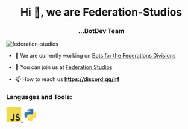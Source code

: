 <h1 align="center">Hi 👋, we are Federation-Studios</h1>
<h3 align="center">...BotDev Team</h3>

<p align="left"> <img src="https://komarev.com/ghpvc/?username=federation-studios&label=Profile%20views&color=0e75b6&style=flat" alt="federation-studios" /> </p>

- 🔭 We are currently working on [Bots for the Federations Divisions](https://github.com/Federation-Studios)

- 🤝 You can join us at [Federation Studios](https://docs.google.com/forms/d/e/1FAIpQLSfeB-oMQmqa_6Nb1wUe-qFExIKdawPvKcZUCf7u_bqPLOvNhg/viewform?usp=sf_link)

- 📫 How to reach us **https://discord.gg/irf**

<p align="left">
</p>

<h3 align="left">Languages and Tools:</h3>
<p align="left"> <a href="https://developer.mozilla.org/en-US/docs/Web/JavaScript" target="_blank" rel="noreferrer"> <img src="https://raw.githubusercontent.com/devicons/devicon/master/icons/javascript/javascript-original.svg" alt="javascript" width="40" height="40"/> </a> <a href="https://www.python.org" target="_blank" rel="noreferrer"> <img src="https://raw.githubusercontent.com/devicons/devicon/master/icons/python/python-original.svg" alt="python" width="40" height="40"/> </a> </p>

